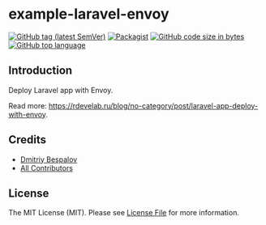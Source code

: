 # example-laravel-envoy

[![GitHub tag (latest SemVer)][ico-github-tag-version]][link-github-tag-version]
[![Packagist][ico-license]][link-license]
[![GitHub code size in bytes][ico-github-size]][link-github]
[![GitHub top language][ico-github-top-language]][link-github]

## Introduction

Deploy Laravel app with Envoy.

Read more: https://rdevelab.ru/blog/no-category/post/laravel-app-deploy-with-envoy.

## Credits

- [Dmitriy Bespalov][link-author]
- [All Contributors][link-contributors]

## License

The MIT License (MIT). Please see [License File][link-license] for more information.


[link-author]: https://github.com/superrosko
[link-contributors]: https://github.com/superrosko/example-laravel-envoy/contributors
[link-github]: https://github.com/superrosko/example-laravel-envoy
[link-github-tag-version]: https://github.com/superrosko/example-laravel-envoy
[link-license]: LICENSE

[ico-github-size]: https://img.shields.io/github/languages/code-size/superrosko/example-laravel-envoy.svg?style=flat
[ico-github-top-language]: https://img.shields.io/github/languages/top/superrosko/example-laravel-envoy.svg?style=flat
[ico-github-tag-version]: https://img.shields.io/github/v/tag/superrosko/example-laravel-envoy.svg?style=flat
[ico-license]: https://img.shields.io/github/license/superrosko/example-laravel-envoy.svg?style=flat
